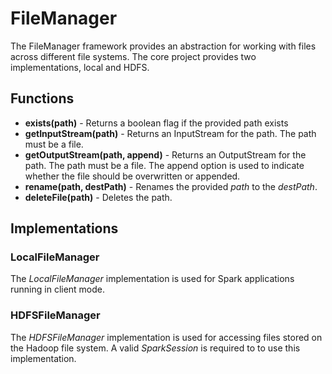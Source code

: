 # FileManager
The FileManager framework provides an abstraction for working with files across different file systems. The core project
provides two implementations, local and HDFS.

## Functions

* **exists(path)** - Returns a boolean flag if the provided path exists
* **getInputStream(path)** - Returns an InputStream for the path. The path must be a file.
* **getOutputStream(path, append)** - Returns an OutputStream for the path. The path must be a file. The append option is
used to indicate whether the file should be overwritten or appended.
* **rename(path, destPath)** - Renames the provided *path* to the *destPath*.
* **deleteFile(path)** - Deletes the path.

## Implementations

### LocalFileManager
The *LocalFileManager* implementation is used for Spark applications running in client mode.

### HDFSFileManager
The *HDFSFileManager* implementation is used for accessing files stored on the Hadoop file system. A valid *SparkSession*
is required to to use this implementation.